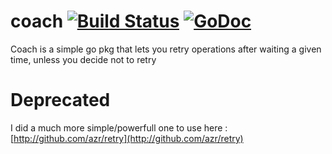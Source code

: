 # coach [![Build Status](https://travis-ci.org/azr/coach.svg?branch=master)](https://travis-ci.org/azr/coach) [![GoDoc](https://godoc.org/github.com/azr/coach?status.png)](https://godoc.org/github.com/azr/coach)
Coach is a simple go pkg that lets you retry operations after waiting a given time, unless you decide not to retry


# Deprecated
 I did a much more simple/powerfull one to use here : [http://github.com/azr/retry](http://github.com/azr/retry)
